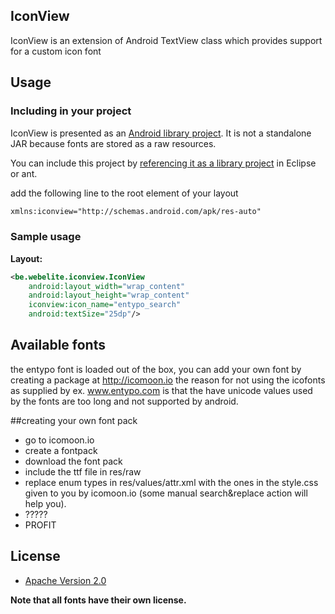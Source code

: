 ## IconView

IconView is an extension of Android TextView class which provides support for a custom icon font
 
## Usage

### Including in your project
	
IconView is presented as an [Android library project](http://developer.android.com/guide/developing/projects/projects-eclipse.html). 
It is not a standalone JAR because fonts are stored as a raw resources.

You can include this project by [referencing it as a library project](http://developer.android.com/guide/developing/projects/projects-eclipse.html#ReferencingLibraryProject) in Eclipse or ant.

add the following line to the root element of your layout

```xml
xmlns:iconview="http://schemas.android.com/apk/res-auto"
```

### Sample usage
**Layout:**
```xml
<be.webelite.iconview.IconView
    android:layout_width="wrap_content"
    android:layout_height="wrap_content"
    iconview:icon_name="entypo_search"
    android:textSize="25dp"/>
```

## Available fonts
	
the entypo font is loaded out of the box, you can add your own font by creating a package at http://icomoon.io
the reason for not using the icofonts as supplied by ex. www.entypo.com is that the have unicode values used by the fonts are too long and not supported by android.

##creating your own font pack

 * go to icomoon.io
 * create a fontpack
 * download the font pack
 * include the ttf file in res/raw
 * replace enum types in res/values/attr.xml with the ones in the style.css given to you by icomoon.io (some manual search&replace action will help you).
 * ?????
 * PROFIT

## License

* [Apache Version 2.0](http://www.apache.org/licenses/LICENSE-2.0.html)

**Note that all fonts have their own license.**

